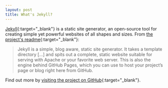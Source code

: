 ```yaml
---
layout: post
title: What's Jekyll?
---
```


[Jekyll](http://jekyllrb.com){:target="_blank"} is a static site generator, an open-source tool for creating simple yet 
powerful websites of all shapes and sizes. From [the project's readme](https://github.com/mojombo/jekyll/blob/master/README.markdown){:target="_blank"}:

  > Jekyll is a simple, blog aware, static site generator. It takes a template directory [...] and spits out a complete, 
  > static website suitable for serving with Apache or your favorite web server. 
  > This is also the engine behind GitHub Pages, which you can use to host your project’s 
  > page or blog right here from GitHub.

Find out more by [visiting the project on GitHub](https://github.com/mojombo/jekyll){:target="_blank"}.